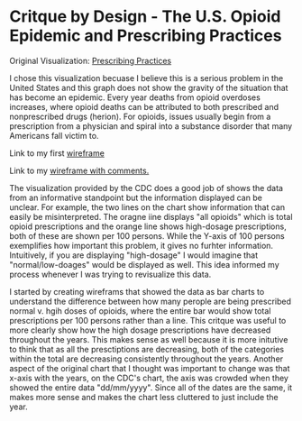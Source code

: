 # Critque by Design - The U.S. Opioid Epidemic and Prescribing Practices
Original Visualization: [Prescribing Practices](https://www.cdc.gov/drugoverdose/data/prescribing/prescribing-practices.html)


I chose this visualization becuase I believe this is a serious problem in the United States and this graph does not show the gravity of the situation that has become an epidemic. Every year deaths from opioid overdoses increases, where opioid deaths can be attributed to both prescribed and nonprescribed drugs (herion). For opioids, issues usually begin from a prescription from a physician and spiral into a substance disorder that many Americans fall victim to. 

Link to my first [wireframe](https://user-images.githubusercontent.com/73350057/99404636-defb3d00-28b9-11eb-973e-e677f39b0cc5.png)

Link to my [wireframe with comments.](https://user-images.githubusercontent.com/73350057/99404978-34cfe500-28ba-11eb-8849-35c5f2ada22a.png)


The visualization provided by the CDC does a good job of shows the data from an informative standpoint but the information displayed can be unclear. For example, the two lines on the chart show information that can easily be misinterpreted.  The oragne iine displays "all opioids" which is total opioid prescriptions and the orange line shows high-dosage prescriptions, both of these are shown per 100 persons. While the Y-axis of 100 persons exemplifies how important this problem, it gives no furhter information. Intuitively, if you are displaying "high-dosage" I would imagine that "normal/low-doages" would be displayed as well. This idea informed my process whenever I was trying to revisualize this data. 

I started by creating wireframs that showed the data as bar charts to understand the difference between how many perople are being prescribed normal v. hgih doses of opioids, where the entire bar would show total prescriptions per 100 persons rather than a line. This critque was useful to more clearly show how the high dosage prescriptions have decreased throughout the years. This makes sense as well because it is more initutive to think that as all the presctiptions are decreasing, both of the categories within the total are decreasing consistently throughout the years. Another aspect of the original chart that I thought was important to change was that x-axis with the years, on the CDC's chart, the axis was crowded when they showed the entire data "dd/mm/yyyy". Since all of the dates are the same, it makes more sense and makes the chart less cluttered to just include the year. 

<div class="flourish-embed flourish-chart" data-src="visualisation/4340661"><script src="https://public.flourish.studio/resources/embed.js"></script></div>

<div class="flourish-embed flourish-chart" data-src="visualisation/4380487"><script src="https://public.flourish.studio/resources/embed.js"></script></div>



